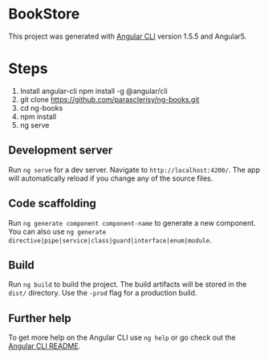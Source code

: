 # BookStore

This project was generated with [Angular CLI](https://github.com/angular/angular-cli) version 1.5.5 and Angular5.

# Steps 

1) Install angular-cli 
   npm install -g @angular/cli
2) git clone https://github.com/parasclerisy/ng-books.git
3) cd ng-books
4) npm install
5) ng serve

## Development server

Run `ng serve` for a dev server. Navigate to `http://localhost:4200/`. The app will automatically reload if you change any of the source files.

## Code scaffolding

Run `ng generate component component-name` to generate a new component. You can also use `ng generate directive|pipe|service|class|guard|interface|enum|module`.

## Build

Run `ng build` to build the project. The build artifacts will be stored in the `dist/` directory. Use the `-prod` flag for a production build.

## Further help

To get more help on the Angular CLI use `ng help` or go check out the [Angular CLI README](https://github.com/angular/angular-cli/blob/master/README.md).
